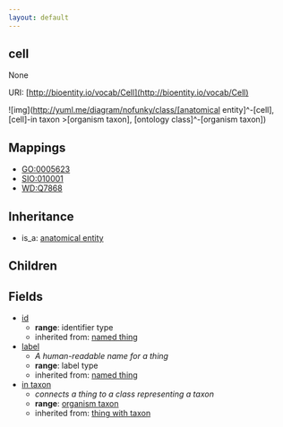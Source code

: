 ```yaml
---
layout: default
---
```


## cell


None

URI: [http://bioentity.io/vocab/Cell](http://bioentity.io/vocab/Cell)


![img](http://yuml.me/diagram/nofunky/class/[anatomical entity]^-[cell], [cell]-in taxon >[organism taxon], [ontology class]^-[organism taxon])
## Mappings

 * [GO:0005623](http://purl.obolibrary.org/obo/GO_0005623)
 * [SIO:010001](http://semanticscience.org/resource/SIO_010001)
 * [WD:Q7868](http://purl.obolibrary.org/obo/WD_Q7868)

## Inheritance

 *  is_a: [anatomical entity](AnatomicalEntity.html)

## Children



## Fields

 * [id](id.html)
    * __range__: identifier type
    * inherited from: [named thing](NamedThing.html)
 * [label](label.html)
    * _A human-readable name for a thing_
    * __range__: label type
    * inherited from: [named thing](NamedThing.html)
 * [in taxon](in_taxon.html)
    * _connects a thing to a class representing a taxon_
    * __range__: [organism taxon](OrganismTaxon.html)
    * inherited from: [thing with taxon](ThingWithTaxon.html)
